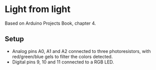 Light from light
================

Based on Arduino Projects Book, chapter 4.

Setup
-----

- Analog pins A0, A1 and A2 connected to three photoresistors, with
  red/green/blue gels to filter the colors detected.
- Digital pins 9, 10 and 11 connected to a RGB LED.
